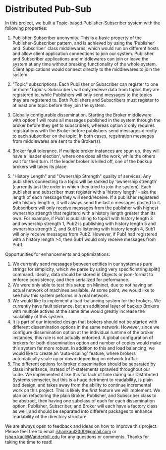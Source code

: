 # Distributed Pub-Sub

In this project, we built a Topic-based Publisher-Subscriber system with the following properties:

  1. Publisher-Subscriber anonymity. This is a basic property of the Publisher-Subscriber pattern, and is achieved by using the 'Publisher' and 'Subscriber' class middlewares, which would run on different hosts and allow client application connections to join our system. Publisher and Subscriber applications and middlewares can join or leave the system at any time without breaking functionality of the whole system. Client applications would connect directly to the middlewares to join the system.
	
  2. "Topic" subscriptions. Each Publisher or Subscriber can register to one or more 'Topic's. Subscribers will only receive data from topics they are registered to, while Publishers will only send messages to the topics they are registered to. Both Publishers and Subscribers must register to at least one topic before they join the system.
  
  3. Globally configurable dissemination. Starting the Broker middleware with option 1 will route all messages published in the system through the broker before they get to subscribers, whereas option 2 only requires registrations with the Broker before publishers send messages directly to each subscriber on the topic. In both cases, regsitration messages from middlewares are sent to the Broker(s).

  4. Broker fault tolerance. If multiple broker instances are spun up, they will have a 'leader election', where one does all the work, while the others wait for their turn. If the leader broker is killed off, one of the backup brokers will takes its place.

  5. "History Length" and "Ownership Strength" quality of services. Any publishers connecting to a topic will be ranked by 'ownership strength' (currently just the order in which they tried to join the system). Each publisher and subscriber must register with a 'history length' - aka the length of each message they will send/receive. If a publisher registered with history length n, it will always send the last n messages posted to it. Subscribers will only receive messages from the publisher with highest ownership strength that registerd with a history length greater than its own. For example, if Pub1 is publishing to topic1 with history length 3 and ownership strength 1, Pub2 is publishing with history length 5 and ownership strength 2, and Sub1 is listening with history length 4, Sub1 will only receive messages from Pub2. However, if Pub1 had registered with a history length >4, then Sub1 would only receive messages from Pub1.

Opportunities for enhancements and optimizations:
  1. We currently send messages between entities in our system as pure strings for simplicity, which we parse by using very specific string.split() command. Ideally, data should be stored in Objects or json-format to enforce consistency, and then serialized for peformance.
  2. We were only able to test this setup on Mininet, due to not having an actual network of machines available. At some point, we would like to see how this system peforms in a real network.
  3. We would like to implement a load-balancing system for the brokers. We currently have fault tolerance, but an additional layer of backup Brokers with multiple actives at the same time would greatly increase the scalability of this system. 
  4. It is part of our intended design that brokers should not be started with different dissemination options in the same network. However, since we configure dissemination option at the individual runtime of the broker instances, this rule is not actually enforced. A global configuration of brokers for both dissemination option and number of copies would make this system far more robust. In addition to this and load balancing, we would like to create an 'auto-scaling' feature, where brokers automatically scale up or down depending on network traffic.
  5. The different options for broker dissemination should be separated by class inheritance, instead of if-statements sprawled throughout our code. We implemented it like this for lack of time during our Distributed Systems semseter, but this is a huge detriment to readability, is plain bad design, and takes away from the ability to continue incremental work on this project. This is likely the first feature we will implement. We plan on refactoring the plain Broker, Publisher, and Subscriber class to be abstract, then having one subclass of each for each dissemination option. Publisher, Subscriber, and Broker will each have a factory class as well, and should be separated into different packages to enhance readability of the directory structure.

We are always open to feedback and ideas on how to improve this project. Please feel free to email ishankaul2000@gmail.com or ishan.kaul@Vanderbilt.edu for any questions or comments. Thanks for taking the time to read!
